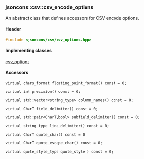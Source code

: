 ### jsoncons::csv::csv_encode_options

An abstract class that defines accessors for CSV encode options.

#### Header
```c++
#include <jsoncons/csv/csv_options.hpp>
```

#### Implementing classes

[csv_options](csv_options.md)

#### Accessors

    virtual chars_format floating_point_format() const = 0;

    virtual int precision() const = 0;

    virtual std::vector<string_type> column_names() const = 0;

    virtual CharT field_delimiter() const = 0;

    virtual std::pair<CharT,bool> subfield_delimiter() const = 0;

    virtual string_type line_delimiter() const = 0;

    virtual CharT quote_char() const = 0;

    virtual CharT quote_escape_char() const = 0;

    virtual quote_style_type quote_style() const = 0;

